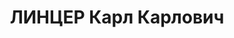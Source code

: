 ---
title: ЛИНЦЕР Карл Карлович
description: "Род. в 1898, Германия, Берлин, немец. Проживал: Челябинск. ЧТЗ, чугуно-литейный\
  \ цех, слесарь-станкостроитель \n  Арестован 10.05.1937. Приговор: 31.12.1937 –\
  \ ВМН. Расстрелян 31.12.1937"
---